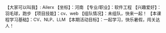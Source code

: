 【大家可以叫我】: Ailerx
【坐标】：河南
【专业/职业】：软件工程
【兴趣爱好】： 羽毛球，跑步
【项目技能】：cv、web
【组队情况】：未组队，快来一起！
【本课程学习基础】：CV、NLP、LLM
【本期活动目标】：一起学习，快乐暑假，闯关达人！